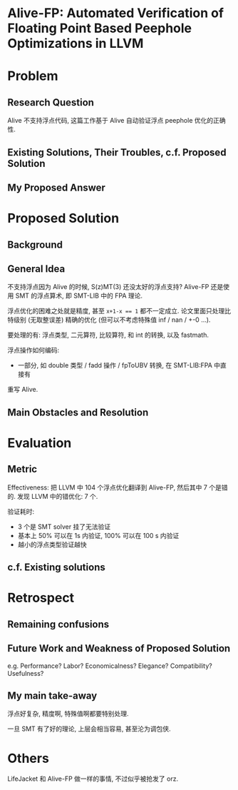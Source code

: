 # Alive-FP: Automated Verification of Floating Point Based Peephole Optimizations in LLVM

# Problem
## Research Question
Alive 不支持浮点代码, 这篇工作基于 Alive 自动验证浮点 peephole 优化的正确性.

## Existing Solutions, Their Troubles, c.f. Proposed Solution

## My Proposed Answer



# Proposed Solution
## Background

## General Idea
不支持浮点因为 Alive 的时候, S(z)MT(3) 还没太好的浮点支持?
Alive-FP 还是使用 SMT 的浮点算术, 即 SMT-LIB 中的 FPA 理论.

浮点优化的困难之处就是精度, 甚至 `x+1-x == 1` 都不一定成立.
论文里面只处理比特级别 (无取整误差) 精确的优化 (但可以不考虑特殊值 inf / nan / +-0 ...).

要处理的有: 浮点类型, 二元算符, 比较算符, 和 int 的转换, 以及 fastmath.

浮点操作如何编码:
* 一部分, 如 double 类型 / fadd 操作 / fpToUBV 转换, 在 SMT-LIB:FPA 中直接有

重写 Alive.

## Main Obstacles and Resolution



# Evaluation
## Metric
Effectiveness: 把 LLVM 中 104 个浮点优化翻译到 Alive-FP, 然后其中 7 个是错的.
发现 LLVM 中的错优化: 7 个.

验证耗时:
* 3 个是 SMT solver 挂了无法验证
* 基本上 50% 可以在 1s 内验证, 100% 可以在 100 s 内验证
* 越小的浮点类型验证越快


## c.f. Existing solutions



# Retrospect
## Remaining confusions

## Future Work and Weakness of Proposed Solution
e.g. Performance? Labor? Economicalness? Elegance? Compatibility? Usefulness?

## My main take-away
浮点好复杂, 精度啊, 特殊值啊都要特别处理.

一旦 SMT 有了好的理论, 上层会相当容易, 甚至沦为调包侠.



# Others
LifeJacket 和 Alive-FP 做一样的事情, 不过似乎被抢发了 orz.

